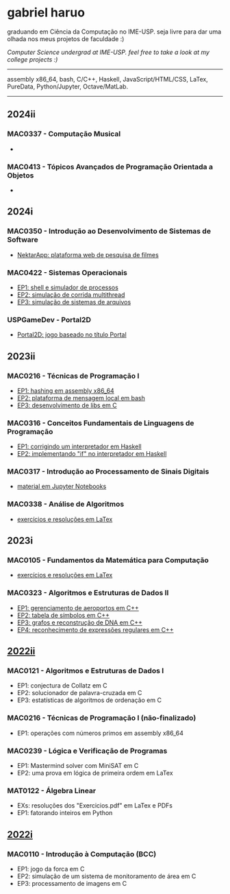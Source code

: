 # gabriel haruo

graduando em Ciência da Computação no IME-USP.
seja livre para dar uma olhada nos meus projetos de faculdade :)

_Computer Science undergrad at IME-USP._
_feel free to take a look at my college projects :)_

---

assembly x86_64, bash, C/C++, Haskell, JavaScript/HTML/CSS, LaTex, PureData, Python/Jupyter, Octave/MatLab.

---

## 2024ii

### MAC0337 - Computação Musical

*

### MAC0413 - Tópicos Avançados de Programação Orientada a Objetos

* 

## 2024i

### MAC0350 - Introdução ao Desenvolvimento de Sistemas de Software

* [NektarApp: plataforma web de pesquisa de filmes](https://gitlab.com/hariac/nektarapp)

### MAC0422 - Sistemas Operacionais

* [EP1: shell e simulador de processos](https://github.com/haruo-gabriel/mac0422-ep1-2024i)
* [EP2: simulação de corrida multithread](https://github.com/haruo-gabriel/mac0422-ep2-2024i)
* [EP3: simulação de sistemas de arquivos](https://github.com/haruo-gabriel/mac0422-ep3-2024i)

### USPGameDev - Portal2D

* [Portal2D: jogo baseado no título Portal](https://gitlab.com/uspgamedev/treinamento/2024-1-portal-2d)

## 2023ii

### MAC0216 - Técnicas de Programação I

* [EP1: hashing em assembly x86_64](https://github.com/haruo-gabriel/mac0216-ep1-2023ii)
* [EP2: plataforma de mensagem local em bash](https://github.com/haruo-gabriel/mac0216-ep2-2023ii)
* [EP3: desenvolvimento de libs em C](https://github.com/haruo-gabriel/mac0216-ep3-2023ii)

### MAC0316 - Conceitos Fundamentais de Linguagens de Programação

* [EP1: corrigindo um interpretador em Haskell](https://github.com/haruo-gabriel/mac0316-ep1-2023ii)
* [EP2: implementando "if" no interpretador em Haskell](https://github.com/haruo-gabriel/mac0316-ep2-2023ii)

### MAC0317 - Introdução ao Processamento de Sinais Digitais

* [material em Jupyter Notebooks](https://github.com/haruo-gabriel/mac0317-2023ii)

### MAC0338 - Análise de Algoritmos

* [exercícios e resoluções em LaTex](https://github.com/haruo-gabriel/mac0338-listas-2023ii)

## 2023i

### MAC0105 - Fundamentos da Matemática para Computação

* [exercícios e resoluções em LaTex](https://github.com/haruo-gabriel/mac0105-exercicios-2023i)

### MAC0323 - Algoritmos e Estruturas de Dados II

* [EP1: gerenciamento de aeroportos em C++](https://github.com/haruo-gabriel/mac0323-ep1-2023i)
* [EP2: tabela de símbolos em C++](https://github.com/haruo-gabriel/mac0323-ep2-2023i)
* [EP3: grafos e reconstrução de DNA em C++](https://github.com/haruo-gabriel/mac0323-ep3-2023i)
* [EP4: reconhecimento de expressões regulares em C++](https://github.com/haruo-gabriel/mac0323-ep4-2023i)

## [2022ii](https://github.com/haruo-gabriel/bcc2022ii)

### MAC0121 - Algoritmos e Estruturas de Dados I

* EP1: conjectura de Collatz em C
* EP2: solucionador de palavra-cruzada em C
* EP3: estatísticas de algoritmos de ordenação em C

### MAC0216 - Técnicas de Programação I (não-finalizado)

* EP1: operações com números primos em assembly x86_64

### MAC0239 - Lógica e Verificação de Programas

* EP1: Mastermind solver com MiniSAT em C
* EP2: uma prova em lógica de primeira ordem em LaTex

### MAT0122 - Álgebra Linear

* EXs: resoluções dos "Exercicios.pdf" em LaTex e PDFs
* EP1: fatorando inteiros em Python

## [2022i](https://github.com/haruo-gabriel/bcc2022i)

### MAC0110 - Introdução à Computação (BCC)

* EP1: jogo da forca em C
* EP2: simulação de um sistema de monitoramento de área em C
* EP3: processamento de imagens em C
